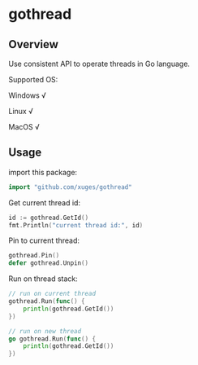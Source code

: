 # gothread

## Overview

Use consistent API to operate threads in Go language.

Supported OS:

Windows √

Linux √

MacOS √

## Usage

import this package:

```go
import "github.com/xuges/gothread"
```

Get current thread id:

```go
id := gothread.GetId()
fmt.Println("current thread id:", id)
```

Pin to current thread:

```go
gothread.Pin()
defer gothread.Unpin()
```

Run on thread stack:
```go
// run on current thread
gothread.Run(func() {
    println(gothread.GetId())
})

// run on new thread
go gothread.Run(func() {
    println(gothread.GetId())
})
```